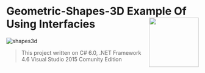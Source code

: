 # Geometric-Shapes-3D Example Of Using Interfacies <img src="https://cloud.githubusercontent.com/assets/24522089/21962098/41a510c8-db36-11e6-95ef-eb392a0a1919.png" align="right" width="130px" height="130px" /> 

![shapes3d](https://cloud.githubusercontent.com/assets/24522089/22154134/c4504766-df43-11e6-8bf0-20dd4449a48d.PNG)


> This project written on C# 6.0, .NET Framework 4.6 Visual Studio 2015 Comunity Edition

